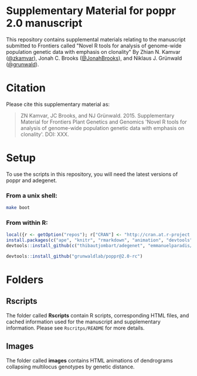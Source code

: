 # Supplementary Material for poppr 2.0 manuscript

This repository contains supplemental materials relating
to the manuscript submitted to Frontiers called "Novel R tools for analysis of genome-wide population genetic data with emphasis on clonality" By Zhian N. Kamvar ([@zkamvar](https://github.com/zkamvar)), Jonah C. Brooks ([@JonahBrooks](https://github.com/JonahBrooks)), and Niklaus J. Grünwald ([@grunwald](https://github.com/grunwald)).

# Citation

Please cite this supplementary material as:

> ZN Kamvar, JC Brooks, and NJ Grünwald. 2015. Supplementary Material for Frontiers Plant Genetics and
Genomics 'Novel R tools for analysis of genome-wide population genetic data with emphasis on clonality'. DOI: XXX.

# Setup

To use the scripts in this repository, you will need the latest versions of poppr and adegenet. 

### From a unix shell:

```sh
make boot
```
### From within R:

```R
local({r <- getOption("repos"); r["CRAN"] <- "http://cran.at.r-project.org"; options(repos = r)})
install.packages(c("ape", "knitr", "rmarkdown", "animation", "devtools"))
devtools::install_github(c("thibautjombart/adegenet", "emmanuelparadis/pegas/pegas", "KlausVigo/phangorn"))

devtools::install_github("grunwaldlab/poppr@2.0-rc")
```

# Folders

## Rscripts

The folder called **Rscripts** contain R scripts, corresponding HTML files, and cached information used for the manuscript and supplementary information. Please see `Rscritps/README` for more details.

## Images

The folder called **images** contains HTML animations of dendrograms collapsing multilocus genotypes by genetic distance. 
